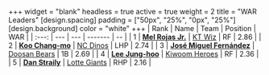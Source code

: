 +++
widget = "blank"
headless = true
active = true
weight = 2
title = "WAR Leaders"
[design.spacing]
padding = ["50px", "25%", "0px", "25%"]
[design.background]
color = "white"
+++
| Rank | Name | Team | Position | WAR |
| :---: | --- | --- | ------- | -- |
| 1 | [**Mel Rojas Jr.**](/players/11380) | [KT Wiz](/teams/KTWiz) | RF | 2.86 |
| 2 | [**Koo Chang-mo**](/players/7698) | [NC Dinos](/teams/NCDinos) | LHP | 2.74 |
| 3 | [**José Miguel Fernández**](/players/12514) | [Doosan Bears](/teams/DoosanBears) | 1B | 2.69 |
| 4 | [**Lee Jung-hoo**](/players/10673) | [Kiwoom Heroes](/teams/KiwoomHeroes) | RF | 2.36 |
| 5 | [**Dan Straily**](/players/13648) | [Lotte Giants](/teams/LotteGiants) | RHP | 2.16 |
